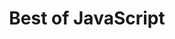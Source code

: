 ---
git: https://github.com/bestofjs
logohandle: bestofjs
sort: bestofjs
title: Best of JavaScript
website: https://bestofjs.org/
---